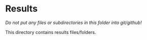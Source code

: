 # Results

*Do not put any files or subdirectories in this folder into git/github!*

This directory contains results files/folders.

